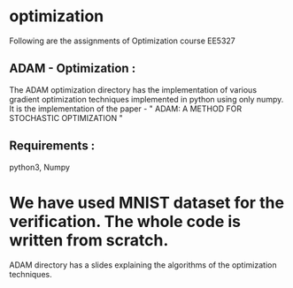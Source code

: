 # optimization
Following are the assignments of Optimization course EE5327

## ADAM - Optimization : 
The ADAM optimization directory has the implementation of various gradient optimization techniques implemented in python using only numpy.
It is the implementation of the paper - " ADAM: A METHOD FOR STOCHASTIC OPTIMIZATION "

## Requirements :
python3, Numpy

# We have used MNIST dataset for the verification. The whole code is written from scratch.

ADAM directory has a slides explaining the algorithms of the optimization techniques.
